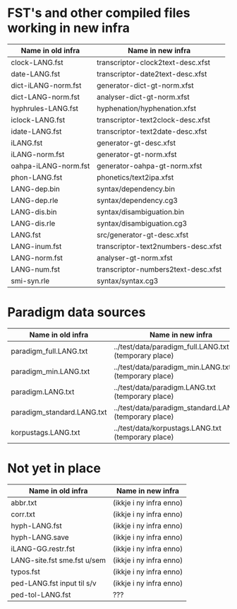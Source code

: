 # FST's and other compiled files working in new infra
|  Name in old infra         |Name in new infra
| --- | ---
| clock-LANG.fst             | transcriptor-clock2text-desc.xfst
| date-LANG.fst              | transcriptor-date2text-desc.xfst
| dict-iLANG-norm.fst        | generator-dict-gt-norm.xfst
| dict-LANG-norm.fst         | analyser-dict-gt-norm.xfst
| hyphrules-LANG.fst         | hyphenation/hyphenation.xfst
| iclock-LANG.fst            | transcriptor-text2clock-desc.xfst
| idate-LANG.fst             | transcriptor-text2date-desc.xfst
| iLANG.fst                  | generator-gt-desc.xfst
| iLANG-norm.fst             | generator-gt-norm.xfst
| oahpa-iLANG-norm.fst       | generator-oahpa-gt-norm.xfst
| phon-LANG.fst              | phonetics/text2ipa.xfst
| LANG-dep.bin               | syntax/dependency.bin
| LANG-dep.rle               | syntax/dependency.cg3
| LANG-dis.bin               | syntax/disambiguation.bin
| LANG-dis.rle               | syntax/disambiguation.cg3
| LANG.fst                   | src/generator-gt-desc.xfst
| LANG-inum.fst              | transcriptor-text2numbers-desc.xfst
| LANG-norm.fst              | analyser-gt-norm.xfst
| LANG-num.fst               | transcriptor-numbers2text-desc.xfst
| smi-syn.rle                | syntax/syntax.cg3

# Paradigm data sources
|  Name in old infra         |Name in new infra
| --- | ---
| paradigm_full.LANG.txt     | ../test/data/paradigm_full.LANG.txt (temporary place)
| paradigm_min.LANG.txt      | ../test/data/paradigm_min.LANG.txt (temporary place)
| paradigm.LANG.txt          | ../test/data/paradigm.LANG.txt (temporary place)
| paradigm_standard.LANG.txt | ../test/data/paradigm_standard.LANG.txt (temporary place)
| korpustags.LANG.txt        | ../test/data/korpustags.LANG.txt (temporary place)

# Not yet in place
|  Name in old infra         |Name in new infra
| --- | ---
| abbr.txt                   | (ikkje i ny infra enno)
| corr.txt                   | (ikkje i ny infra enno)
| hyph-LANG.fst              | (ikkje i ny infra enno)
| hyph-LANG.save             | (ikkje i ny infra enno)
| iLANG-GG.restr.fst         | (ikkje i ny infra enno)
| LANG-site.fst sme.fst u/sem| (ikkje i ny infra enno)
| typos.fst                  | (ikkje i ny infra enno)
| ped-LANG.fst input til s/v | (ikkje i ny infra enno)
| ped-tol-LANG.fst           | ???
